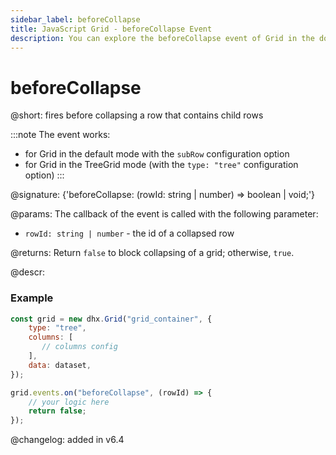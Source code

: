 ```yaml
---
sidebar_label: beforeCollapse
title: JavaScript Grid - beforeCollapse Event 
description: You can explore the beforeCollapse event of Grid in the documentation of the DHTMLX JavaScript UI library. Browse developer guides and API reference, try out code examples and live demos, and download a free 30-day evaluation version of DHTMLX Suite.
---
```


# beforeCollapse

@short: fires before collapsing a row that contains child rows

:::note
The event works:
- for Grid in the default mode with the `subRow` configuration option
- for Grid in the TreeGrid mode (with the `type: "tree"` configuration option)
:::

@signature: {'beforeCollapse: (rowId: string | number) => boolean | void;'}

@params:
The callback of the event is called with the following parameter:
- `rowId: string | number` - the id of a collapsed row

@returns:
Return `false` to block collapsing of a grid; otherwise, `true`.

@descr:

### Example

~~~jsx {2,9-12}
const grid = new dhx.Grid("grid_container", {
    type: "tree",
    columns: [
       // columns config
    ],
    data: dataset,
});

grid.events.on("beforeCollapse", (rowId) => {
    // your logic here
    return false;
});
~~~


@changelog: added in v6.4
